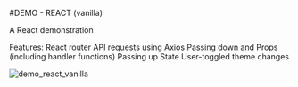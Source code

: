 #DEMO - REACT (vanilla)

A React demonstration

Features:
React router
API requests using Axios
Passing down and Props (including handler functions)
Passing up State
User-toggled theme changes

![demo_react_vanilla](https://github.com/arplant/demo_react_vanilla/assets/122537357/a7555eaa-2421-4084-b231-302114240fe3)
